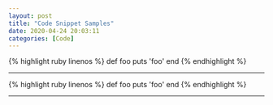 ```yaml
---
layout: post
title: "Code Snippet Samples"
date: 2020-04-24 20:03:11
categories: [Code]
---
```


{% highlight ruby linenos %}
def foo
puts 'foo'
end
{% endhighlight %}

---

{% highlight ruby linenos %}
def foo
puts 'foo'
end
{% endhighlight %}

---

